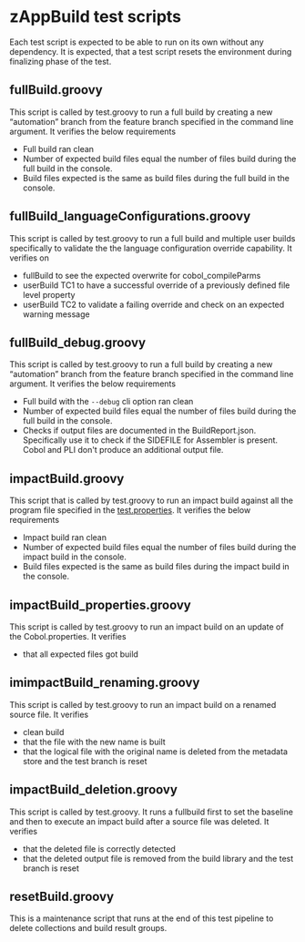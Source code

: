 # zAppBuild test scripts

Each test script is expected to be able to run on its own without any dependency. It is expected, that a test script resets the environment during finalizing phase of the test.

## fullBuild.groovy
This script is called by test.groovy to run a full build by creating a new “automation” branch from the feature branch specified in the command line argument. It verifies the below requirements
- Full build ran clean
- Number of expected build files equal the number of files build during the full build in the console.
- Build files expected is the same as build files during the full build in the console.

## fullBuild_languageConfigurations.groovy
This script is called by test.groovy to run a full build and multiple user builds specifically to validate the the language configuration override capability. It verifies on
- fullBuild to see the expected overwrite for cobol_compileParms
- userBuild TC1 to have a successful override of a previously defined file level property
- userBuild TC2 to validate a failing override and check on an expected warning message

## fullBuild_debug.groovy
This script is called by test.groovy to run a full build by creating a new “automation” branch from the feature branch specified in the command line argument. It verifies the below requirements
- Full build with the `--debug` cli option ran clean
- Number of expected build files equal the number of files build during the full build in the console.
- Checks if output files are documented in the BuildReport.json. Specifically use it to check if the SIDEFILE for Assembler is present. Cobol and PLI don't produce an additional output file.

## impactBuild.groovy
This script that is called by test.groovy to run an impact build against all the program file specified in the [test.properties](/test/applications/MortgageApplication/test.properties). It verifies the below requirements
- Impact build ran clean
- Number of expected build files equal the number of files build during the impact build in the console.
- Build files expected is the same as build files during the impact build in the console.

## impactBuild_properties.groovy
This script is called by test.groovy to run an impact build on an update of the Cobol.properties. It verifies
- that all expected files got build

## imimpactBuild_renaming.groovy
This script is called by test.groovy to run an impact build on a renamed source file. It verifies
- clean build
- that the file with the new name is built
- that the logical file with the original name is deleted from the metadata store and the test branch is reset

## impactBuild_deletion.groovy
This script is called by test.groovy. It runs a fullbuild first to set the baseline and then to execute an impact build after a source file was deleted. It verifies
- that the deleted file is correctly detected
- that the deleted output file is removed from the build library and the test branch is reset
  
## resetBuild.groovy
This is a maintenance script that runs at the end of this test pipeline to delete collections and build result groups.
